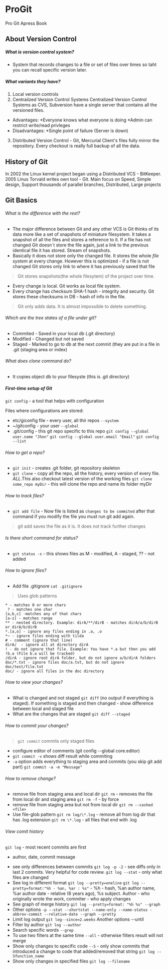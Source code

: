 # ProGit
Pro Git Apress Book

## About Version Control
 ##### What is version control system?
* System that records changes to a file or set of files over times so taht you can recall specific version later.
##### What variants they have?
  1. Local version controls
  2. Centrailzed Version Control Systems
    Centralized Version Control Systems as CVS, Subversion have a single server that contains all the versioned files.
  * Advantages:
   *Everyone knows what everyone is doing
   *Admin can restrict write/read privleges
  * Disadvantages:
  *Single point of failure (Server is down)
  3. Distributed Version Control - Git, Mercurial
  Client's files fully mirror the repository. Every checkout is really full backup of all the data.
  
  ## History of Git
  In 2002 the Linux kernel project began using a Distributed VCS - BitKeeper.
  2005 Linus Torvald writes own tool - Git. Main focus on Speed, Simple design, Support thousands of parallel branches, Distributed, Large projects
  
  ## Git Basics
  ###### What is the difference with the rest?
  * The major difference between Git and any other VCS is Git thinks of its data more like a set of snapshots of miniature filesystem. It takes a snapshot of all the files and stores a reference to it. If a file has not changed Git doesn`t store the file again, just a link to the previous identical file it has stored. Stream of snapshots.
  * Basically it does not store only the changed file. It stores the whole *file system* at every change. However this is optimized - if a file is not changed Git stores only link to where it has previously saved that file
  > Git stores snapshots(the whole filesytem) of the project over time.
 * Every change is local. Git works as local file system.
 * Every change has checksum SHA-1 hash - integrity and security. Git stores these checksums in DB - hash of info in the file.
 > Git only adds data. It is almost impossible to delete something.
 ###### Which are the tree states of a file under git?
* Commited - Saved in your local db (.git directory)
* Modified - Changed but not saved
* Staged - Marked to go to db at the next commit (they are put in a file in .git (staging area or index)
###### What does *clone* command do?
* It copies object db to your filesyste (this is .git directory)
##### First-time setup of Git

``` git config ``` - a tool that helps with configuration

Files where configurations are stored:
* etc/giconfig file - every user, all thir repos ```--system```
* ~/gitconfig - your user ```--global```
* .git/config - this git repo specific to this repo
   ```git config --global user.name "Jhon"```
  ```git config --global user.email "Email"```
  ```git config --list```
###### How to get a repo?
* ```git init``` - creates .git folder, git repository skeleton
* ```git clone``` - copy all the repo, all the history, every version of every file. *ALL*.This also checkout latest version of the working files
     `git clone some_repo myDir` - this will clone the repo and name its folder myDir
###### How to track files?
* `git add file` - Now file is listed as ```changes to be commited``` after that command if you modify the file you must run git add again.
> git add saves the file as it is. It does not track further changes
###### Is there short command for status?
* ```git status -s``` - this shows files as M - modified, A - staged, ?? - not added
###### How to ignore files?
* Add file .gitignore
 `cat .gitignore`
> Uses glob patterns
````
* - matches 0 or more chars
 ? - matches one char
[a,b,c] -matches any of that chars
[a-z] - matches range
** - nested directory. Example: dirA/**/dirB - matches dirA/a/b/dirB or dirA/b/dirB
*.[a,o] - ignore any files ending in .a, .o
*~ - ignore files ending with tilda
# - comment (ignore that line)
dirA/  - ignore all at directory dirA
! - do not ignore that file. Example: You have *.a but then you add !b.a (File b.a will be tracked)
/dirA - ignore root dirA folder, but do not ignore a/b/dirA folders
doc/*.txt - ignore files doc/a.txt, but do not ignore doc/test/file.txt
doc/ - ignore all files in the doc directory
````

###### How to view your changes?
* What is changed and not staged `git diff` (no output if everything is staged). If something is staged and then changed - show difference between local and staged file
* What are the changes that are staged `git diff --staged`
###### How to commit your changes?
> `git commit` commits only staged files
* configure editor of comments (git config --global core.editor)
* `git commit -v` shows diff result while commiting
* `-a` option adds everything to staging area and commits (you skip git add part)
`git commit -a -m "Message"`
###### How to remove change?
* remove file from staging area and local dir
`git rm` - removes the file from local dir and staging area
`git rm -f` - by force
* remove file from staging area but not from local dir
`git rm --cashed <file>`
* Use file-glob pattern
`git rm log/\*.log` - remove all from log dir that has .log extension
`git rm \*.log` - all files that end with .log
 ###### View comit history
`git log` - most recent commits are first
- author, date, commit message
* see only differences between commits
`git log -p -2` - see diffs only in last 2 commits. Very helpful for code review.
`git log --stat` - only what files are changed
* See log in different format
`git log --pretty=oneline` 
`git log --pretty=format:"%h - %an, %ar : %s"` - %h - hash, %an author name, %ar author date - relative (6 years ago), %s subject. Author - who originally wrote the work, commiter - who apply changes
* See graph of merge history
`git log --pretty=format: "%h %s" --graph`
* Other options
`-p --stat --shortstat --name-only --name-status -abbrev-commit --relative-date --graph --pretty`
* Limit log output
 `git log--since=2.weeks` Another options --until 
* Filter by author 
`git log --author`
* Search specific words
`--grep`
* To use two filters at the same time
 `--all` - otherwise filters result will not merge
* Show only changes to specific code
`--S` - only show commits that introduced a change to code that added/removed that string
`git log --Sfunction_name`
* Show only changes in specified files
`git log --filename`













  
  
